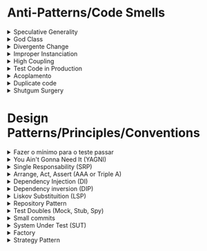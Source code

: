 # Anti-Patterns/Code Smells

<details>
  <summary>Speculative Generality</summary>
   
   - Supor coisas que precisa sem realmente precisar
</details>

<details>
  <summary>God Class</summary>
   
   - Fazer muita coisa
</details>

<details>
  <summary>Divergente Change</summary>
   
   - Se você está em um componente e precisa mexer nele por mais de um motivo, você está fazendo coisa de mais nele
</details>

<details>
  <summary>Improper Instanciation </summary>
   
   - Criar instâncias de forma errada
</details>

<details>
  <summary>High Coupling </summary>
   
   - Quando uma classe cria sua própria dependência
</details>

<details>
  <summary>Test Code in Production </summary>
   
   - 
</details>

<details>
  <summary>Acoplamento</summary>
   
   - Quando você recebe uma classe concreta, você está acoplado
</details>

<details>
  <summary>Duplicate code </summary>
   
   - 
</details>

<details>
  <summary>Shutgum Surgery </summary>
   
   - Quando você mexe em um lugar e afeta vários outros
</details>

# Design Patterns/Principles/Conventions

<details>
  <summary>Fazer o mínimo para o teste passar</summary>
   
   - 
</details>

<details>
  <summary>You Ain't Gonna Need It (YAGNI) </summary>
   
   - Não faça coisas enquanto você não precisa
</details>

<details>
  <summary>Single Responsability (SRP) </summary>
   
   - Cada componente com sua responsabilidade
</details>

<details>
  <summary>Arrange, Act, Assert (AAA or Triple A)</summary>
   
   - bloco onde vai organizar o teste
   
   - bloco de ação
   
   - bloco para testar alguma coisa
</details>

<details>
  <summary>Dependency Injection (DI)</summary>
   
   - Tirar a responsabilidade da classe de criar suas dependências
</details>

<details>
  <summary>Dependency inversion (DIP)</summary>
   
   - Usar interfaces na mesma camada onde você precisa de umm componente de fora 
</details>

<details>
  <summary>Liskov Substituition (LSP)</summary>
   
   - Objetos podem ser substituídos por seus subtipos sem que isso afete a execução correta do programa
   - Permite que você coloque implementações diferentes
</details>

<details>
  <summary>Repository Pattern</summary>
   
   - 
</details>

<details>
  <summary>Test Doubles (Mock, Stub, Spy)</summary>
   
   - 
</details>

<details>
  <summary>Small commits</summary>
   
   - É uma  boa commitar depois do teste passar
</details>

<details>
  <summary>System Under Test (SUT)</summary>
   
   - Chamar a instância da classe que você está testando de SUT
</details>

<details>
  <summary>Factory </summary>
   
   - Criar instâncias de objetos complexos, para não precisar repetir em vários lugares diferentes do código
</details>

<details>
  <summary>Strategy Pattern </summary>
   
   - Design Pattern: abrir possibilidades diferentes
   - Ex: Usando o mesmo caso de uso, posso usar o Mongo, ou Postgres ou com os dois
</details>
